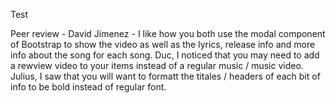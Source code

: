 Test




Peer review - David Jimenez - I like how you both use the modal component of Bootstrap to show the video as well as the lyrics, release info and more info about the song for each song.  Duc, I noticed that you may need to add a rewview video to your items instead of a regular music / music video.  Julius, I saw that you will want to formatt the titales / headers of each bit of info to be bold instead of regular font.
